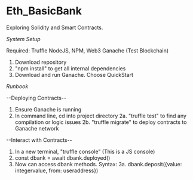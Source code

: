 # Eth_BasicBank

Exploring Solidity and Smart Contracts.

*System Setup*

Required:
Truffle
NodeJS, NPM, Web3
Ganache (Test Blockchain)

1. Download repository
2. "npm install" to get all internal dependencies
3. Download and run Ganache. Choose QuickStart

*Runbook*

--Deploying Contracts--
1. Ensure Ganache is running
2. In command line, cd into project directory
  2a. "truffle test" to find any compilation or logic issues
  2b. "truffle migrate" to deploy contracts to Ganache network
  

--Interact with Contracts--
1. In a new terminal, "truffle console" (This is a JS console)
2. const dbank = await dbank.deployed()
3. Now can access dbank methods. Syntax:
  3a. dbank.deposit({value: integervalue, from: useraddress})
